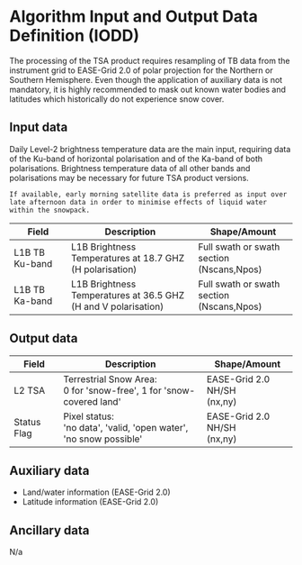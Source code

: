 # Algorithm Input and Output Data Definition (IODD)

The processing of the TSA product requires resampling of TB data from the instrument grid to EASE-Grid 2.0 of polar projection for the Northern or Southern Hemisphere. Even though the application of auxiliary data is not mandatory, it is highly recommended to mask out known water bodies and latitudes which historically do not experience snow cover. 

## Input data

Daily Level-2 brightness temperature data are the main input, requiring data of the Ku-band of horizontal polarisation and of the Ka-band of both polarisations.
Brightness temperature data of all other bands and polarisations may be necessary for future TSA product versions.

```{important}
If available, early morning satellite data is preferred as input over late afternoon data in order to minimise effects of liquid water within the snowpack.
```

| Field | Description | Shape/Amount |
| ---   | ----------- | ------------ |
| L1B TB Ku-band &nbsp; | L1B Brightness Temperatures at 18.7 GHZ <br> (H polarisation) | Full swath or swath section <br> (Nscans,Npos) |
| L1B TB Ka-band &nbsp; | L1B Brightness Temperatures at 36.5 GHZ <br> (H and V polarisation) | Full swath or swath section <br> (Nscans,Npos) |

## Output data

| Field | Description | Shape/Amount |
| ----- | -------- | ------------ |
| L2 TSA | Terrestrial Snow Area: <br> 0 for 'snow-free', 1 for 'snow-covered land'  | EASE-Grid 2.0 NH/SH <br> (nx,ny) |
| Status Flag &nbsp; | Pixel status: <br> 'no data', 'valid, 'open water', 'no snow possible' | EASE-Grid 2.0 NH/SH <br> (nx,ny) |

## Auxiliary data

* Land/water information (EASE-Grid 2.0)
* Latitude information (EASE-Grid 2.0)

## Ancillary data

N/a
